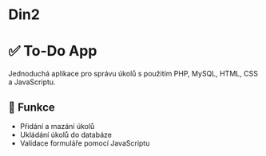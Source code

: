 # Din2
# ✅ To-Do App 

Jednoduchá aplikace pro správu úkolů s použitím PHP, MySQL, HTML, CSS a JavaScriptu.

## 🔧 Funkce

- Přidání a mazání úkolů
- Ukládání úkolů do databáze
- Validace formuláře pomocí JavaScriptu
